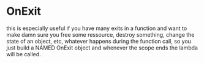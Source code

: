 # OnExit

this is especially useful if you have many exits in a function and want to make damn sure you free some ressource, destroy something, change the state of an object, etc, whatever happens during the function call, so you just build a NAMED OnExit object and whenever the scope ends the lambda will be called.
